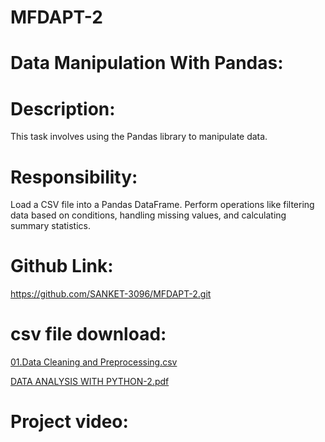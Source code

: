 # MFDAPT-2

# Data Manipulation With Pandas:

# Description:
This task involves using the Pandas library to manipulate data.

# Responsibility:
Load a CSV file into a Pandas DataFrame.
Perform operations like filtering data based on conditions, handling missing values, and calculating summary statistics.

# Github Link:
https://github.com/SANKET-3096/MFDAPT-2.git

# csv file download:
[01.Data Cleaning and Preprocessing.csv](https://github.com/user-attachments/files/16647594/01.Data.Cleaning.and.Preprocessing.csv)

[DATA ANALYSIS WITH PYTHON-2.pdf](https://github.com/user-attachments/files/16647595/DATA.ANALYSIS.WITH.PYTHON-2.pdf)

# Project video:

